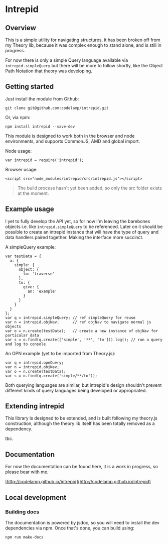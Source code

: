 # Intrepid

## Overview

This is a simple utility for navigating structures, it has been broken off from my Theory lib, because it was complex enough to stand alone, and is still in progress.

For now there is only a simple Query language available via `intrepid.simpleQuery` but there will be more to follow shortly, like the Object Path Notation that theory was developing.

## Getting started

Just install the module from Github:

    git clone git@github.com:codelamp/intrepid.git

Or, via npm:

    npm install intrepid --save-dev

This module is designed to work both in the browser and node environments, and supports CommonJS, AMD and global import.

Node usage:

    var intrepid = require('intrepid');

Browser usage:

    <script src="node_modules/intrepid/src/intrepid.js"></script>

> The build process hasn't yet been added, so only the src folder exists at the moment.

## Example usage

I yet to fully develop the API yet, so for now I'm leaving the barebones objects i.e. like `intrepid.simpleQuery` to be referenced. Later on it should be possible to create an intrepid instance that will have the type of query and data handlers paired together. Making the interface more succinct.

A simpleQuery example:

    var testData = {
      a: {
        simple: {
          object: {
            to: 'traverse'
          },
          to: {
            give: {
              an: 'example'
            }
          }
        }
      }
    };
    var q = intrepid.simpleQuery; // ref simpleQuery for reuse
    var n = intrepid.objNav;      // ref objNav to navigate normal js objects
    var o = n.create(testData);   // create a new instance of objNav for particular data
    var s = o.find(q.create(['simple', '**', 'to'])).log(); // run a query and log to console

An OPN example (yet to be imported from Theory.js):

    var q = intrepid.opnQuery;
    var n = intrepid.objNav;
    var o = n.create(testData);
    var s = o.find(q.create('simple/**/to'));

Both querying languages are similar, but intrepid's design shouldn't prevent different kinds of query languages being developed or appropriated.

## Extending intrepid

This library is designed to be extended, and is built following my theory.js construction, although the theory lib itself has been totally removed as a dependency.

tbc.

## Documentation

For now the documentation can be found here, it is a work in progress, so please bear with me.

[http://codelamp.github.io/intrepid](http://codelamp.github.io/intrepid)

## Local development

### Building docs

The documentation is powered by jsdoc, so you will need to install the dev dependencies via npm. Once that's done, you can build using:

    npm run make-docs
